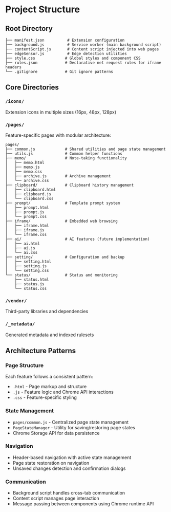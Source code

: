 # Project Structure

## Root Directory

```
├── manifest.json          # Extension configuration
├── background.js          # Service worker (main background script)
├── contentScript.js       # Content script injected into web pages
├── edgeSensor.js          # Edge detection utilities
├── style.css             # Global styles and component CSS
├── rules.json            # Declarative net request rules for iframe headers
└── .gitignore            # Git ignore patterns
```

## Core Directories

### `/icons/`

Extension icons in multiple sizes (16px, 48px, 128px)

### `/pages/`

Feature-specific pages with modular architecture:

```
pages/
├── common.js             # Shared utilities and page state management
├── utils.js              # Common helper functions
├── memo/                 # Note-taking functionality
│   ├── memo.html
│   ├── memo.js
│   ├── memo.css
│   ├── archive.js        # Archive management
│   └── archive.css
├── clipboard/            # Clipboard history management
│   ├── clipboard.html
│   ├── clipboard.js
│   └── clipboard.css
├── prompt/               # Template prompt system
│   ├── prompt.html
│   ├── prompt.js
│   └── prompt.css
├── iframe/               # Embedded web browsing
│   ├── iframe.html
│   ├── iframe.js
│   └── iframe.css
├── ai/                   # AI features (future implementation)
│   ├── ai.html
│   ├── ai.js
│   └── ai.css
├── setting/              # Configuration and backup
│   ├── setting.html
│   ├── setting.js
│   └── setting.css
└── status/               # Status and monitoring
    ├── status.html
    ├── status.js
    └── status.css
```

### `/vendor/`

Third-party libraries and dependencies

### `/_metadata/`

Generated metadata and indexed rulesets

## Architecture Patterns

### Page Structure

Each feature follows a consistent pattern:

- `.html` - Page markup and structure
- `.js` - Feature logic and Chrome API interactions
- `.css` - Feature-specific styling

### State Management

- `pages/common.js` - Centralized page state management
- `PageStateManager` - Utility for saving/restoring page states
- Chrome Storage API for data persistence

### Navigation

- Header-based navigation with active state management
- Page state restoration on navigation
- Unsaved changes detection and confirmation dialogs

### Communication

- Background script handles cross-tab communication
- Content script manages page interaction
- Message passing between components using Chrome runtime API
